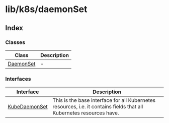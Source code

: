# lib/k8s/daemonSet

## Index

### Classes

| Class | Description |
| ------ | ------ |
| [DaemonSet](classes/DaemonSet.md) | - |

### Interfaces

| Interface | Description |
| ------ | ------ |
| [KubeDaemonSet](interfaces/KubeDaemonSet.md) | This is the base interface for all Kubernetes resources, i.e. it contains fields that all Kubernetes resources have. |
